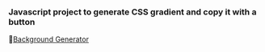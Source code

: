 ### Javascript project to generate CSS gradient and copy it with a button
🔗[Background Generator](https://jatin-7.github.io/gradient-generator/)
